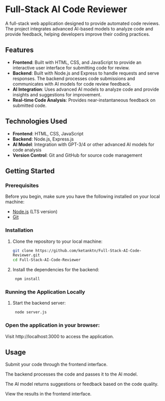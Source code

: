 # Full-Stack AI Code Reviewer

A full-stack web application designed to provide automated code reviews. The project integrates advanced AI-based models to analyze code and provide feedback, helping developers improve their coding practices.

## Features

- **Frontend**: Built with HTML, CSS, and JavaScript to provide an interactive user interface for submitting code for review.
- **Backend**: Built with Node.js and Express to handle requests and serve responses. The backend processes code submissions and communicates with AI models for code review feedback.
- **AI Integration**: Uses advanced AI models to analyze code and provide insights and suggestions for improvement.
- **Real-time Code Analysis**: Provides near-instantaneous feedback on submitted code.

## Technologies Used

- **Frontend**: HTML, CSS, JavaScript
- **Backend**: Node.js, Express.js
- **AI Model**: Integration with GPT-3/4 or other advanced AI models for code analysis
- **Version Control**: Git and GitHub for source code management

## Getting Started

### Prerequisites

Before you begin, make sure you have the following installed on your local machine:

- [Node.js](https://nodejs.org/) (LTS version)
- [Git](https://git-scm.com/)

### Installation

1. Clone the repository to your local machine:
   ```bash
   git clone https://github.com/ketanktn/Full-Stack-AI-Code-
   Reviewer.git
   cd Full-Stack-AI-Code-Reviewer

2. Install the dependencies for the backend:
   ```bash
    npm install
### Running the Application Locally
1. Start the backend server:
    ```bash
     node server.js

### Open the application in your browser:
Visit http://localhost:3000 to access the application.


## Usage
Submit your code through the frontend interface.

The backend processes the code and passes it to the AI model.

The AI model returns suggestions or feedback based on the code quality.

View the results in the frontend interface.
 

